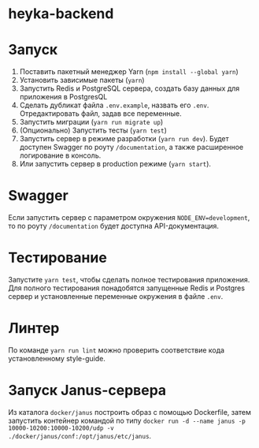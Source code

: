 # heyka-backend

# Запуск

1. Поставить пакетный менеджер Yarn (`npm install --global yarn`)
2. Установить зависимые пакеты (`yarn`)
3. Запустить Redis и PostgreSQL сервера, создать базу данных для приложения в PostgresQL
4. Сделать дубликат файла `.env.example`, назвать его `.env`. Отредактировать файл, задав все переменные.
5. Запустить миграции (`yarn run migrate up`)
6. (Опционально) Запустить тесты (`yarn test`)
7. Запустить сервер в режиме разработки (`yarn run dev`). Будет доступен Swagger по роуту `/documentation`, а также расширенное логирование в консоль.
8. Или запустить сервер в production режиме (`yarn start`).

# Swagger

Если запустить сервер с параметром окружения `NODE_ENV=development`, то по роуту `/documentation` будет доступна API-документация.

# Тестирование

Запустите `yarn test`, чтобы сделать полное тестирования приложения. Для полного тестирования понадобятся запущенные Redis и Postgres сервер и установленные переменные окружения в файле `.env`.

# Линтер

По команде `yarn run lint` можно проверить соответствие кода установленному style-guide.

# Запуск Janus-сервера

Из каталога `docker/janus` построить образ с помощью Dockerfile, затем запустить контейнер командой по типу `docker run -d --name janus -p 10000-10200:10000-10200/udp -v ./docker/janus/conf:/opt/janus/etc/janus`.